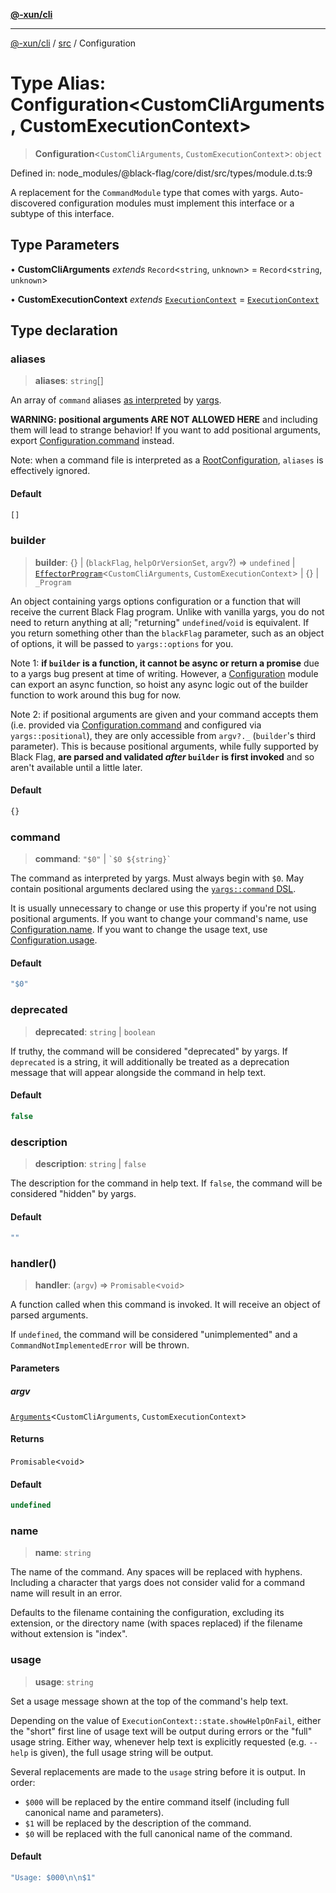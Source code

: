 [**@-xun/cli**](../../README.md)

***

[@-xun/cli](../../README.md) / [src](../README.md) / Configuration

# Type Alias: Configuration\<CustomCliArguments, CustomExecutionContext\>

> **Configuration**\<`CustomCliArguments`, `CustomExecutionContext`\>: `object`

Defined in: node\_modules/@black-flag/core/dist/src/types/module.d.ts:9

A replacement for the `CommandModule` type that comes with yargs.
Auto-discovered configuration modules must implement this interface or a
subtype of this interface.

## Type Parameters

• **CustomCliArguments** *extends* `Record`\<`string`, `unknown`\> = `Record`\<`string`, `unknown`\>

• **CustomExecutionContext** *extends* [`ExecutionContext`](ExecutionContext.md) = [`ExecutionContext`](ExecutionContext.md)

## Type declaration

### aliases

> **aliases**: `string`[]

An array of `command` aliases [as
interpreted](https://github.com/yargs/yargs/pull/647) by
[yargs](https://github.com/yargs/yargs/blob/main/docs/advanced.md#command-aliases).

**WARNING: positional arguments ARE NOT ALLOWED HERE** and including them
will lead to strange behavior! If you want to add positional arguments,
export [Configuration.command](Configuration.md#command) instead.

Note: when a command file is interpreted as a [RootConfiguration](RootConfiguration.md),
`aliases` is effectively ignored.

#### Default

```ts
[]
```

### builder

> **builder**: \{\} \| (`blackFlag`, `helpOrVersionSet`, `argv`?) => `undefined` \| [`EffectorProgram`](EffectorProgram.md)\<`CustomCliArguments`, `CustomExecutionContext`\> \| \{\} \| `_Program`

An object containing yargs options configuration or a function that will
receive the current Black Flag program. Unlike with vanilla yargs, you do
not need to return anything at all; "returning" `undefined`/`void` is
equivalent. If you return something other than the `blackFlag` parameter,
such as an object of options, it will be passed to `yargs::options` for
you.

Note 1: **if `builder` is a function, it cannot be async or return a
promise** due to a yargs bug present at time of writing. However, a
[Configuration](Configuration.md) module can export an async function, so hoist any
async logic out of the builder function to work around this bug for now.

Note 2: if positional arguments are given and your command accepts them
(i.e. provided via [Configuration.command](Configuration.md#command) and configured via
`yargs::positional`), they are only accessible from `argv?._` (`builder`'s
third parameter). This is because positional arguments, while fully
supported by Black Flag, **are parsed and validated _after_ `builder` is
first invoked** and so aren't available until a little later.

#### Default

```ts
{}
```

### command

> **command**: `"$0"` \| `` `$0 ${string}` ``

The command as interpreted by yargs. Must always begin with `$0`. May
contain positional arguments declared using the [`yargs::command`
DSL](https://github.com/yargs/yargs/blob/main/docs/advanced.md#positional-arguments).

It is usually unnecessary to change or use this property if you're not
using positional arguments. If you want to change your command's name, use
[Configuration.name](Configuration.md#name). If you want to change the usage text, use
[Configuration.usage](Configuration.md#usage).

#### Default

```ts
"$0"
```

### deprecated

> **deprecated**: `string` \| `boolean`

If truthy, the command will be considered "deprecated" by yargs. If
`deprecated` is a string, it will additionally be treated as a deprecation
message that will appear alongside the command in help text.

#### Default

```ts
false
```

### description

> **description**: `string` \| `false`

The description for the command in help text. If `false`, the command will
be considered "hidden" by yargs.

#### Default

```ts
""
```

### handler()

> **handler**: (`argv`) => `Promisable`\<`void`\>

A function called when this command is invoked. It will receive an object
of parsed arguments.

If `undefined`, the command will be considered "unimplemented" and a
`CommandNotImplementedError` will be thrown.

#### Parameters

##### argv

[`Arguments`](Arguments.md)\<`CustomCliArguments`, `CustomExecutionContext`\>

#### Returns

`Promisable`\<`void`\>

#### Default

```ts
undefined
```

### name

> **name**: `string`

The name of the command. Any spaces will be replaced with hyphens.
Including a character that yargs does not consider valid for a
command name will result in an error.

Defaults to the filename containing the configuration, excluding its
extension, or the directory name (with spaces replaced) if the
filename without extension is "index".

### usage

> **usage**: `string`

Set a usage message shown at the top of the command's help text.

Depending on the value of `ExecutionContext::state.showHelpOnFail`, either
the "short" first line of usage text will be output during errors or the
"full" usage string. Either way, whenever help text is explicitly requested
(e.g. `--help` is given), the full usage string will be output.

Several replacements are made to the `usage` string before it is output. In
order:

- `$000` will be replaced by the entire command itself (including full
  canonical name and parameters).
- `$1` will be replaced by the description of the command.
- `$0` will be replaced with the full canonical name of the command.

#### Default

```ts
"Usage: $000\n\n$1"
```
